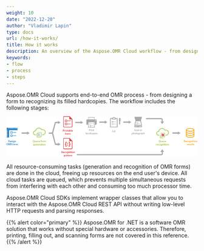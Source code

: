 ```yaml
---
weight: 10
date: "2022-12-20"
author: "Vladimir Lapin"
type: docs
url: /how-it-works/
title: How it works
description: An overview of the Aspose.OMR Cloud workflow - from designing a form to recognizing its filled hardcopies.
keywords:
- flow
- process
- steps
---
```


Aspose.OMR Cloud supports end-to-end OMR process - from designing a form to recognizing its filled hardcopies. The workflow includes the following stages:

![Stages of the OMR process](omr-cloud-stages.png)

All resource-consuming tasks (generation and recognition of OMR forms) are done in the cloud, freeing up resources on the end user's device. All cloud tasks are queued, which prevents multiple simultaneous requests from interfering with each other and consuming too much processor time.

Aspose.OMR Cloud SDKs implement wrapper classes that allow you to interact with the Aspose.OMR Cloud REST API without writing low-level HTTP requests and parsing responses.

{{% alert color="primary" %}} 
Aspose.OMR for .NET is a software OMR solution that works without special hardware or accessories. Therefore, printing, filling out, and scanning forms are not covered in this reference.
{{% /alert %}}
